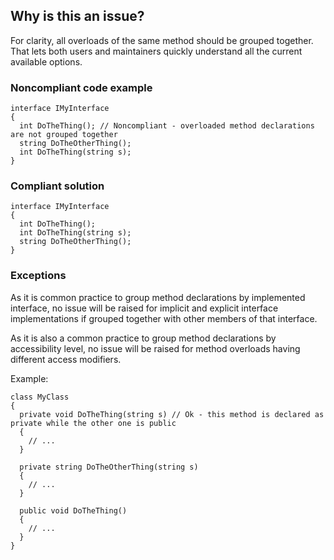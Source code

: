 ## Why is this an issue?

For clarity, all overloads of the same method should be grouped together. That lets both users and maintainers quickly understand all the current
available options.

### Noncompliant code example

    interface IMyInterface
    {
      int DoTheThing(); // Noncompliant - overloaded method declarations are not grouped together
      string DoTheOtherThing();
      int DoTheThing(string s);
    }

### Compliant solution

    interface IMyInterface
    {
      int DoTheThing();
      int DoTheThing(string s);
      string DoTheOtherThing();
    }

### Exceptions

As it is common practice to group method declarations by implemented interface, no issue will be raised for implicit and explicit interface
implementations if grouped together with other members of that interface.

As it is also a common practice to group method declarations by accessibility level, no issue will be raised for method overloads having different
access modifiers.

Example:

    class MyClass
    {
      private void DoTheThing(string s) // Ok - this method is declared as private while the other one is public
      {
        // ...
      }
    
      private string DoTheOtherThing(string s)
      {
        // ...
      }
    
      public void DoTheThing()
      {
        // ...
      }
    }